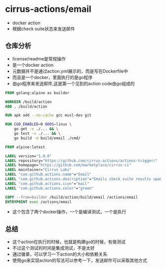# cirrus-actions/email

- docker action
- 根据check suite状态来发送邮件

## 仓库分析

- license/readme是常规操作
- 是一个docker action
- 元数据并不是通过action.yml展示的，而是写在Dockerfile中
- 而且是一个docker，里面执行的是go程序
- 由go程序来发送邮件,这是第一个见到的action code由go组成的


```Dockerfile
FROM golang:alpine as builder

WORKDIR /build/action
ADD . /build/action

RUN apk add --no-cache gcc musl-dev git

RUN CGO_ENABLED=0 GOOS=linux \
    go get -v ./... && \
    go test -v ./... && \
    go build -o build/email ./cmd/

FROM alpine:latest

LABEL version="1.0.0"
LABEL repository="https://github.com/cirrus-actions/actions-trigger/"
LABEL homepage="https://github.com/marketplace/cirrus-ci"
LABEL maintainer="Cirrus Labs"
LABEL "com.github.actions.name"="Email"
LABEL "com.github.actions.description"="Emails check suite results upon completion"
LABEL "com.github.actions.icon"="mail"
LABEL "com.github.actions.color"="green"

COPY --from=builder /build/action/build/email /actions/email
ENTRYPOINT exec /actions/email
```

- 这个包含了两个docker操作，一个是编译测试，一个是执行


## 总结

- 这个action在执行的时候，也就是构建go的时候，有做测试
- 不过这个测试的时间是集成测试，不是太好
- 通过徽章，可以学习一下action的大小和依赖关系
- 使用go来实现action的写法可以参考一下，发送邮件可以采取其他方式
